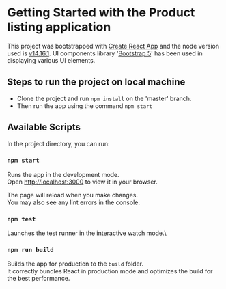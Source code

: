 # Getting Started with the Product listing application

This project was bootstrapped with [Create React App](https://github.com/facebook/create-react-app) and the node version used is [v14.16.1](https://nodejs.org/download/release/v14.16.1/). UI components library '[Bootstrap 5](https://getbootstrap.com/docs/5.0/getting-started/introduction/)' has been used in displaying various UI elements.

## Steps to run the project on local machine

- Clone the project and run `npm install` on the 'master' branch.
- Then run the app using the command `npm start`


## Available Scripts

In the project directory, you can run:

### `npm start`

Runs the app in the development mode.\
Open [http://localhost:3000](http://localhost:3000) to view it in your browser.

The page will reload when you make changes.\
You may also see any lint errors in the console.

### `npm test`

Launches the test runner in the interactive watch mode.\

### `npm run build`

Builds the app for production to the `build` folder.\
It correctly bundles React in production mode and optimizes the build for the best performance.

